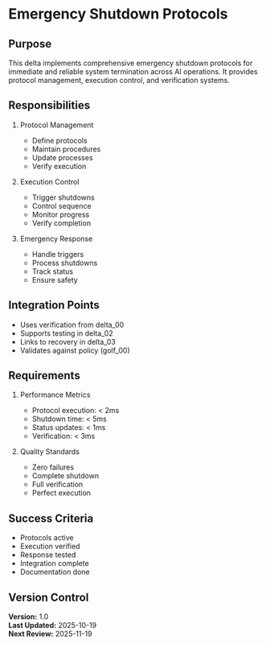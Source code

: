 # Emergency Shutdown Protocols

## Purpose

This delta implements comprehensive emergency shutdown protocols for immediate and reliable system termination across AI operations. It provides protocol management, execution control, and verification systems.

## Responsibilities

1. Protocol Management
   - Define protocols
   - Maintain procedures
   - Update processes
   - Verify execution

2. Execution Control
   - Trigger shutdowns
   - Control sequence
   - Monitor progress
   - Verify completion

3. Emergency Response
   - Handle triggers
   - Process shutdowns
   - Track status
   - Ensure safety

## Integration Points

- Uses verification from delta_00
- Supports testing in delta_02
- Links to recovery in delta_03
- Validates against policy (golf_00)

## Requirements

1. Performance Metrics
   - Protocol execution: < 2ms
   - Shutdown time: < 5ms
   - Status updates: < 1ms
   - Verification: < 3ms

2. Quality Standards
   - Zero failures
   - Complete shutdown
   - Full verification
   - Perfect execution

## Success Criteria

- Protocols active
- Execution verified
- Response tested
- Integration complete
- Documentation done

## Version Control

**Version:** 1.0  
**Last Updated:** 2025-10-19  
**Next Review:** 2025-11-19
